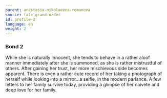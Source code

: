 ```yaml
---
parent: anastasia-nikolaevna-romanova
source: fate-grand-order
id: profile-2
language: en
weight: 2
---
```


### Bond 2

While she is naturally innocent, she tends to behave in a rather aloof manner immediately after she is summoned, as she is rather mistrustful of others. After gaining her trust, her more mischievous side becomes apparent. There is even a rather cute record of her taking a photograph of herself while looking into a mirror…a selfie, in the modern parlance. A few letters to her family survive today, providing a glimpse of her naivete and deep love for her family.
